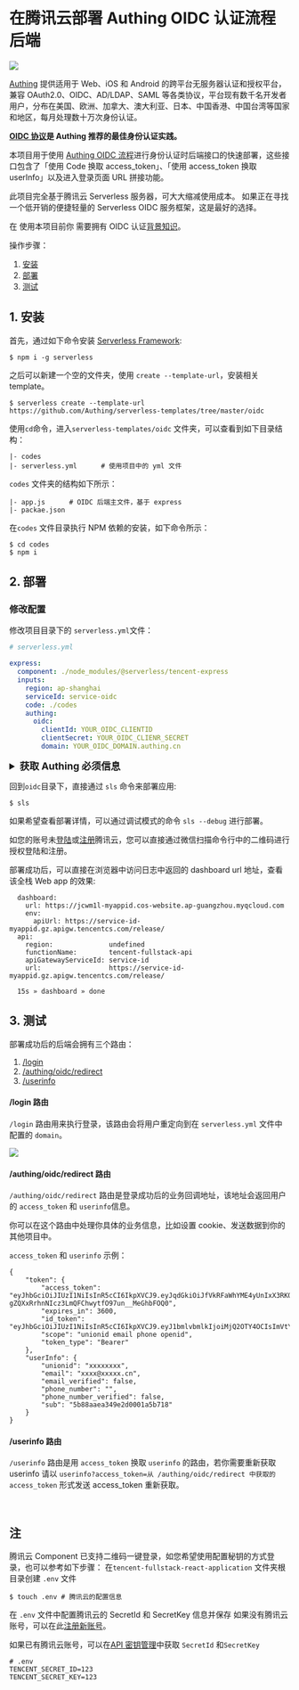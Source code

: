 # 在腾讯云部署 Authing OIDC 认证流程后端

![](https://cdn.authing.cn/blog/20200221190154.png)

[Authing](https://authing.cn) 提供适用于 Web、iOS 和 Android 的跨平台无服务器认证和授权平台，兼容 OAuth2.0、OIDC、AD/LDAP、SAML 等各类协议，平台现有数千名开发者用户，分布在美国、欧洲、加拿大、澳大利亚、日本、中国香港、中国台湾等国家和地区，每月处理数十万次身份认证。

**[OIDC 协议](https://docs.authing.cn/authing/advanced/oidc/understand-oidc)是 Authing 推荐的最佳身份认证实践。**

本项目用于使用 [Authing OIDC 流程](https://docs.authing.cn/authing/advanced/oidc/oidc-authorization)进行身份认证时后端接口的快速部署，这些接口包含了「使用 Code 换取  access_token」、「使用 access_token 换取 userInfo」以及进入登录页面 URL 拼接功能。

此项目完全基于腾讯云 Serverless 服务器，可大大缩减使用成本。 如果正在寻找一个低开销的便捷轻量的 Serverless OIDC 服务框架，这是最好的选择。

在 使用本项目前你 需要拥有 OIDC 认证[背景知识](https://docs.authing.cn/authing/advanced/oidc/understand-oidc)。

操作步骤：

1. [安装](#1-安装)
2. [部署](#2-部署)
3. [测试](#3-测试)

## 1. 安装

首先，通过如下命令安装 [Serverless Framework](https://www.github.com/serverless/serverless):

```console
$ npm i -g serverless
```

之后可以新建一个空的文件夹，使用 `create --template-url`，安装相关 template。

```console
$ serverless create --template-url https://github.com/Authing/serverless-templates/tree/master/oidc
```

使用`cd`命令，进入`serverless-templates/oidc` 文件夹，可以查看到如下目录结构：

```
|- codes
|- serverless.yml      # 使用项目中的 yml 文件
```

`codes` 文件夹的结构如下所示：

```
|- app.js      # OIDC 后端主文件，基于 express 
|- packae.json
```

在`codes` 文件目录执行 NPM 依赖的安装，如下命令所示：

```console
$ cd codes
$ npm i
```

## 2. 部署

### 修改配置

修改项目目录下的 `serverless.yml`文件：

```yaml
# serverless.yml

express:
  component: ./node_modules/@serverless/tencent-express
  inputs:
    region: ap-shanghai
    serviceId: service-oidc
    code: ./codes
    authing:
      oidc:
        clientId: YOUR_OIDC_CLIENTID
        clientSecret: YOUR_OIDC_CLIENR_SECRET
        domain: YOUR_OIDC_DOMAIN.authing.cn
```

<details>
<summary style="font-size:1.25em"><strong>获取 Authing 必须信息</strong></summary>
<p>
1. 首先注册一个 <a href="https://sign.authing.cn/login" target="_blank">Authing 账号</a>，在注册成功后会自动跳转至 Guide 页面指引你创建一个用户池。
</p>
   <img src="https://cdn.authing.cn/blog/20200221200613.png" height='400px' style="margin: auto;display: block;">

<p>
2. 在这里填写想要的用户池名。
</p>

   <img src="https://cdn.authing.cn/blog/20200221201107.png" height='400px' style="margin: auto;display: block;">

<p>
3. 选择二级域名 你可以选择一个你喜欢的二级域名作为你的业务域名。
</p>

   <img src="https://cdn.authing.cn/blog/20200221200821.png" height='400px' style="margin: auto;display: block;">

<p>
4. 填写回调地址 在这里可以选择你喜欢的业务回调地址。
</p>

   <img src="https://cdn.authing.cn/blog/20200221200802.png" height='400px' style="margin: auto;display: block;">

<p>
5. 选择 OIDC 应用  
   在创建完成后自动跳转至，控制台。  
   在控制台中分别点击 `第三方登录`->`OIDC应用`后，可以看到已经生成的 OIDC 应用名，点击应用名即可看到该应用信息。
</p>

   <img src="https://cdn.authing.cn/blog/20200221200735.png" height='400px' style="margin: auto;display: block;">

<p>
6. 在应用信息中可以看到 `AppID` 和 `Secret` 信息
</p>
      <img src="https://cdn.authing.cn/blog/20200221200745.png" height='400px' style="margin: auto;display: block;">
   </details>

回到`oidc`目录下，直接通过 `sls` 命令来部署应用:

```console
$ sls
```

如果希望查看部署详情，可以通过调试模式的命令 `sls --debug` 进行部署。

如您的账号未[登陆](https://cloud.tencent.com/login)或[注册](https://cloud.tencent.com/register)腾讯云，您可以直接通过微信扫描命令行中的二维码进行授权登陆和注册。

部署成功后，可以直接在浏览器中访问日志中返回的 dashboard url 地址，查看该全栈 Web app 的效果:

```
  dashboard:
    url: https://jcwm1l-myappid.cos-website.ap-guangzhou.myqcloud.com
    env:
      apiUrl: https://service-id-myappid.gz.apigw.tencentcs.com/release/
  api:
    region:              undefined
    functionName:        tencent-fullstack-api
    apiGatewayServiceId: service-id
    url:                 https://service-id-myappid.gz.apigw.tencentcs.com/release/

  15s » dashboard » done
```

## 3. 测试

部署成功后的后端会拥有三个路由：

1. [/login](#/login-路由)
2. [/authing/oidc/redirect](#/authing/oidc/redirect-路由)
3. [/userinfo](#/userinfo-路由)

#### /login 路由

`/login` 路由用来执行登录，该路由会将用户重定向到在 `serverless.yml` 文件中配置的 `domain`。

![](https://cdn.authing.cn/blog/20200221191659.png)

#### /authing/oidc/redirect 路由

`/authing/oidc/redirect` 路由是登录成功后的业务回调地址，该地址会返回用户的 `access_token` 和 `userinfo`信息。

你可以在这个路由中处理你具体的业务信息，比如设置 cookie、发送数据到你的其他项目中。

`access_token` 和 `userinfo` 示例：

```
{
	"token": {
		"access_token": "eyJhbGciOiJIUzI1NiIsInR5cCI6IkpXVCJ9.eyJqdGkiOiJfVkRFaWhYME4yUnIxX3RKQ1Z1UTciLCJzdWIiOiI1Yjg4YWFlYTM0OWUyZDAwMDFhNWI3MTgiLCJpc3MiOiJodHRwczovL29hdXRoLmF1dGhpbmcuY24vb2F1dGgvb2lkYyIsImlhdCI6MTU4MjI4NDA3MSwiZXhwIjoxNTgyMjg3NjcxLCJzY29wZSI6InVuaW9uaWQgZW1haWwgcGhvbmUgb3BlbmlkIiwiYXVkIjoiNWU0ZWJlMjVmYTkyMThmMDU5ODQ0MTc0In0.b5-gZQXxRrhnNIcz3LmQFChwytfO97un__MeGhbFOQ0",
		"expires_in": 3600,
		"id_token": "eyJhbGciOiJIUzI1NiIsInR5cCI6IkpXVCJ9.eyJ1bmlvbmlkIjoiMjQ2OTY4OCIsImVtYWlsIjoieGlleWFuZ0Bkb2RvcmEuY24iLCJlbWFpbF92ZXJpZmllZCI6ZmFsc2UsInBob25lX251bWJlciI6IiIsInBob25lX251bWJlcl92ZXJpZmllZCI6ZmFsc2UsInN1YiI6IjViODhhYWVhMzQ5ZTJkMDAwMWE1YjcxOCIsImF1dGhfdGltZSI6MTU4MjI4NDA3MSwiYXRfaGFzaCI6IkR4b3haa2pOWEhGZi04M0lGQkxsQWciLCJzaWQiOiI0ZjI1OTE3Yi1jMTIxLTQzYjctYjI5MC1lYzgzY2Q3ZjA1ZTYiLCJhdWQiOiI1ZTRlYmUyNWZhOTIxOGYwNTk4NDQxNzQiLCJleHAiOjE1ODIyODc2NzEsImlhdCI6MTU4MjI4NDA3MSwiaXNzIjoiaHR0cHM6Ly9vYXV0aC5hdXRoaW5nLmNuL29hdXRoL29pZGMifQ.W5xip0pzxLiUhTlGlvvhm4NkClLotgKBEgXMSRA8qKk",
		"scope": "unionid email phone openid",
		"token_type": "Bearer"
	},
	"userInfo": {
		"unionid": "xxxxxxxx",
		"email": "xxxx@xxxxx.cn",
		"email_verified": false,
		"phone_number": "",
		"phone_number_verified": false,
		"sub": "5b88aaea349e2d0001a5b718"
	}
}
```

#### /userinfo 路由

`/userinfo` 路由是用 `access_token` 换取 `userinfo` 的路由，若你需要重新获取 userinfo 请以 `userinfo?access_token=从 /authing/oidc/redirect 中获取的 access_token` 形式发送 access_token 重新获取。

&nbsp;

## 注

腾讯云 Component 已支持二维码一键登录，如您希望使用配置秘钥的方式登录，也可以参考如下步骤：
   在`tencent-fullstack-react-application` 文件夹根目录创建 `.env` 文件

```console
$ touch .env # 腾讯云的配置信息
```

在 `.env` 文件中配置腾讯云的 SecretId 和 SecretKey 信息并保存
如果没有腾讯云账号，可以在此[注册新账号](https://cloud.tencent.com/register)。

如果已有腾讯云账号，可以在[API 密钥管理](https://console.cloud.tencent.com/cam/capi)中获取 `SecretId` 和`SecretKey`

```
# .env
TENCENT_SECRET_ID=123
TENCENT_SECRET_KEY=123
```